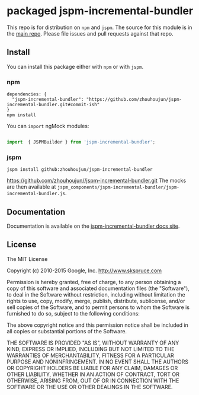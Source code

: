 # packaged jspm-incremental-bundler

This repo is for distribution on `npm` and `jspm`. The source for this module is in the
[main repo](https://github.com/zhouhoujun//jspm-incremental-bundler/src/mastert).
Please file issues and pull requests against that repo.

## Install

You can install this package either with `npm` or with `jspm`.

### npm

```shell
dependencies: {
  "jspm-incremental-bundler": "https://github.com/zhouhoujun/jspm-incremental-bundler.git#commit-ish"
}
npm install
```

You can `import` ngMock modules:

```js

import  { JSPMBuilder } from 'jspm-incremental-bundler';


```

### jspm

```shell
jspm install github:zhouhoujun/jspm-incremental-bundler
```
https://github.com/zhouhoujun//jspm-incremental-bundler.git
The mocks are then available at `jspm_components/jspm-incremental-bundler/jspm-incremental-bundler.js`.

## Documentation

Documentation is available on the
[jspm-incremental-bundler docs site](https://github.com/zhouhoujun//jspm-incremental-bundler).

## License

The MIT License

Copyright (c) 2010-2015 Google, Inc. http://www.skspruce.com

Permission is hereby granted, free of charge, to any person obtaining a copy
of this software and associated documentation files (the "Software"), to deal
in the Software without restriction, including without limitation the rights
to use, copy, modify, merge, publish, distribute, sublicense, and/or sell
copies of the Software, and to permit persons to whom the Software is
furnished to do so, subject to the following conditions:

The above copyright notice and this permission notice shall be included in
all copies or substantial portions of the Software.

THE SOFTWARE IS PROVIDED "AS IS", WITHOUT WARRANTY OF ANY KIND, EXPRESS OR
IMPLIED, INCLUDING BUT NOT LIMITED TO THE WARRANTIES OF MERCHANTABILITY,
FITNESS FOR A PARTICULAR PURPOSE AND NONINFRINGEMENT. IN NO EVENT SHALL THE
AUTHORS OR COPYRIGHT HOLDERS BE LIABLE FOR ANY CLAIM, DAMAGES OR OTHER
LIABILITY, WHETHER IN AN ACTION OF CONTRACT, TORT OR OTHERWISE, ARISING FROM,
OUT OF OR IN CONNECTION WITH THE SOFTWARE OR THE USE OR OTHER DEALINGS IN
THE SOFTWARE.
